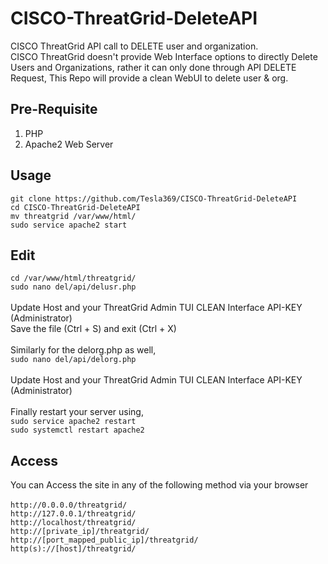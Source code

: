 # CISCO-ThreatGrid-DeleteAPI
CISCO ThreatGrid API call to DELETE user and organization.<br /> CISCO ThreatGrid doesn't provide Web Interface options to directly Delete Users and Organizations, rather it can only done through API DELETE Request, This Repo will provide a clean WebUI to delete user & org.

## Pre-Requisite
1. PHP
2. Apache2 Web Server

## Usage
```git clone https://github.com/Tesla369/CISCO-ThreatGrid-DeleteAPI``` <br />
```cd CISCO-ThreatGrid-DeleteAPI```<br />
```mv threatgrid /var/www/html/``` <br />
```sudo service apache2 start```

## Edit
```cd /var/www/html/threatgrid/``` <br />
```sudo nano del/api/delusr.php``` <br />
<br />
Update Host and your ThreatGrid Admin TUI CLEAN Interface API-KEY (Administrator) <br />
Save the file (Ctrl + S) and exit (Ctrl + X) <br />
<br />
Similarly for the delorg.php as well,  <br />
```sudo nano del/api/delorg.php``` <br />
<br />
Update Host and your ThreatGrid Admin TUI CLEAN Interface API-KEY (Administrator) <br />
<br />
Finally restart your server using, <br />
```sudo service apache2 restart``` <br />
```sudo systemctl restart apache2```

## Access
You can Access the site in any of the following method via your browser <br />
<br />
```http://0.0.0.0/threatgrid/``` <br />
```http://127.0.0.1/threatgrid/``` <br />
```http://localhost/threatgrid/``` <br />
```http://[private_ip]/threatgrid/``` <br />
```http://[port_mapped_public_ip]/threatgrid/``` <br />
```http(s)://[host]/threatgrid/```
